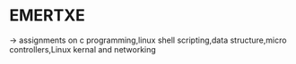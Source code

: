 # EMERTXE
-> assignments on c programming,linux shell scripting,data structure,micro controllers,Linux kernal and networking
